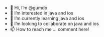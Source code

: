 - 👋 Hi, I’m @gumdo
- 👀 I’m interested in java and ios
- 🌱 I’m currently learning java and ios
- 💞️ I’m looking to collaborate on java and ios
- 📫 How to reach me ... comment here!

<!---
gumdo/gumdo is a ✨ special ✨ repository because its `README.md` (this file) appears on your GitHub profile.
You can click the Preview link to take a look at your changes.
--->

